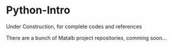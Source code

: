 # Python-Intro

Under Construction, for complete codes and references

There are a bunch of Matalb project repositories, comming soon...
